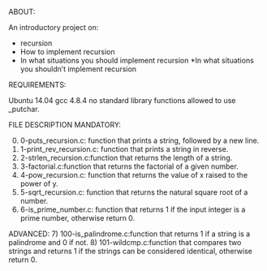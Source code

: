 ABOUT:

An introductory project on:
* recursion
* How to implement recursion
* In what situations you should implement recursion
*In what situations you shouldn’t implement recursion


REQUIREMENTS:

Ubuntu 14.04
gcc 4.8.4
no standard library functions
allowed to use _putchar.

FILE DESCRIPTION
MANDATORY:

0)  0-puts_recursion.c: function that prints a string, followed by a new line.
1)  1-print_rev_recursion.c: function that prints a string in reverse.
2)  2-strlen_recursion.c:function that returns the length of a string.
3)  3-factorial.c:function that returns the factorial of a given number.
4)  4-pow_recursion.c: function that returns the value of x raised to the power of y.
5)  5-sqrt_recursion.c: function that returns the natural square root of a number.
6) 6-is_prime_number.c: function that returns 1 if the input integer is a prime number, otherwise return 0.

ADVANCED:
7)  100-is_palindrome.c:function that returns 1 if a string is a palindrome and 0 if not.
8)  101-wildcmp.c:function that compares two strings and returns 1 if the strings can be considered identical, otherwise return 0.
